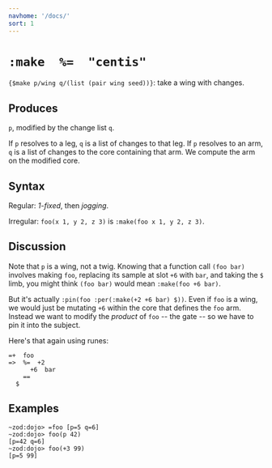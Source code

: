 ```yaml
---
navhome: '/docs/'
sort: 1
---
```


# `:make  %=  "centis"`

`{$make p/wing q/(list (pair wing seed))}`: take a wing with changes.

## Produces

`p`, modified by the change list `q`.

If `p` resolves to a leg, `q` is a list of changes to that leg. If `p` resolves
to an arm, `q` is a list of changes to the core containing that arm. We compute
the arm on the modified core.

## Syntax

Regular: *1-fixed*, then *jogging*.

Irregular: `foo(x 1, y 2, z 3)` is `:make(foo x 1, y 2, z 3)`.

## Discussion

Note that `p` is a wing, not a twig. Knowing that a function call `(foo bar)`
involves making `foo`, replacing its sample at slot `+6` with `bar`, and taking
the `$` limb, you might think `(foo bar)` would mean `:make(foo +6 bar)`.

But it's actually `:pin(foo :per(:make(+2 +6 bar) $))`. Even if `foo` is a wing,
we would just be mutating `+6` within the core that defines the `foo` arm.
Instead we want to modify the *product* of `foo` -- the gate -- so we have to
pin it into the subject.

Here's that again using runes:

    =+  foo
    =>  %=  +2
          +6  bar
        ==
      $

## Examples

    ~zod:dojo> =foo [p=5 q=6]
    ~zod:dojo> foo(p 42)
    [p=42 q=6]
    ~zod:dojo> foo(+3 99)
    [p=5 99]
